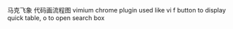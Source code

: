 马克飞象   代码画流程图
vimium  chrome plugin used like vi      f button to display quick table, o to open search box

